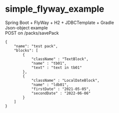 # simple_flyway_example
Spring Boot + FlyWay + H2 + JDBCTemplate + Gradle  
Json-object example  
POST on /packs/savePack  
```  
{
    "name": "test pack",
    "blocks": [
        {
            "className" : "TextBlock",
            "name" : "tb01",
            "text" : "text in tb01"
        },
        {
            "className" : "LocalDateBlock",
            "name" : "ldb01",
            "firstDate" : "2021-05-05",
            "secondDate" : "2022-06-06"
        }
    ]
}
```  

